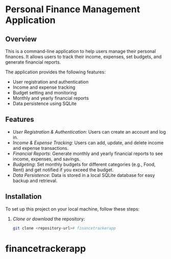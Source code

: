 # Personal Finance Management Application

## Overview
This is a command-line application to help users manage their personal finances. It allows users to track their income, expenses, set budgets, and generate financial reports.

The application provides the following features:
- User registration and authentication
- Income and expense tracking
- Budget setting and monitoring
- Monthly and yearly financial reports
- Data persistence using SQLite

## Features
- *User Registration & Authentication*: Users can create an account and log in.
- *Income & Expense Tracking*: Users can add, update, and delete income and expense transactions.
- *Financial Reports*: Generate monthly and yearly financial reports to see income, expenses, and savings.
- *Budgeting*: Set monthly budgets for different categories (e.g., Food, Rent) and get notified if you exceed the budget.
- *Data Persistence*: Data is stored in a local SQLite database for easy backup and retrieval.

## Installation

To set up this project on your local machine, follow these steps:

1. *Clone or download* the repository:
   ```bash
   git clone <repository-url># financetrackerapp
# financetrackerapp

